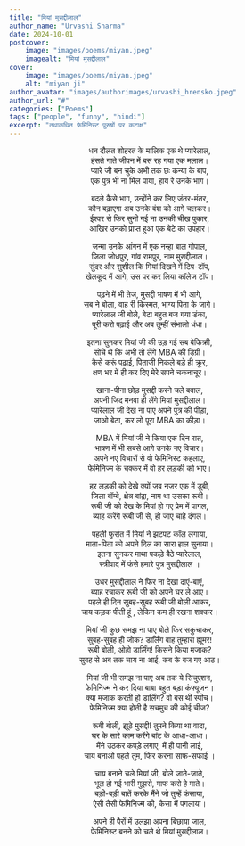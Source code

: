 ```yaml
---
title: "मियां मुसद्दीलाल"
author_name: "Urvashi Sharma"
date: 2024-10-01
postcover:
    image: "images/poems/miyan.jpeg"
    imagealt: "मियां मुसद्दीलाल"
cover:
    image: "images/poems/miyan.jpeg"
    alt: "miyan ji"
author_avatar: "images/authorimages/urvashi_hrensko.jpeg"
author_url: "#"
categories: ["Poems"]
tags: ["people", "funny", "hindi"]
excerpt: "तथाकथित फेमिनिस्ट पुरुषों पर कटाक्ष"
---
```

<center>

धन दौलत शोहरत के मालिक एक थे प्यारेलाल,<br>
हंसते गाते जीवन में बस रह गया एक मलाल।<br>
प्यारे जी बन चुके अभी तक छः कन्या के बाप,<br>
एक पुत्र भी ना मिल पाया, हाय रे उनके भाग।

बदले कैसे भाग, उन्होंने कर लिए जंतर-मंतर,<br>
कौन बढ़ाएगा अब उनके वंश को आगे चलकर।<br>
ईश्वर से फिर सुनी गई ना उनकी चीख पुकार,<br>
आखिर उनको प्राप्त हुआ एक बेटे का उपहार।

जन्मा उनके आंगन में एक नन्हा बाल गोपाल,<br>
जिला जोधपुर, गांव रामपुर, नाम मुसद्दीलाल।<br>
सुंदर और सुशील कि मियां दिखने में टिप-टॉप,<br>
खेलकूद में आगे, उस पर कर लिया कॉलेज टॉप।

पढ़ने में भी तेज, मुसद्दी भाषण में भी आगे,<br>
सब ने बोला, वाह री किस्मत, भाग्य पिता के जागे।<br>
प्यारेलाल जी बोले, बेटा बहुत बज गया डंका,<br>
पूरी करो पढ़ाई और अब तुम्हीं संभालो धंधा।

इतना सुनकर मियां जी की उड़ गई सब बेफिक्री,<br>
सोचे थे कि अभी तो लेंगे MBA की डिग्री।<br>
कैसे करूं पढ़ाई, पिताजी निकले बड़े ही क्रूर,<br>
क्षण भर में ही कर दिए मेरे सपने चकनाचूर।

खाना-पीना छोड़ मुसद्दी करने चले बवाल,<br>
अपनी जिद मनवा ही लेंगे मियां मुसद्दीलाल।<br>
प्यारेलाल जी देख ना पाए अपने पुत्र की पीड़ा,<br>
जाओ बेटा, कर लो पूरा MBA का कीड़ा।

MBA में मियां जी ने किया एक दिन रात,<br>
भाषण में भी सबसे आगे उनके नए विचार।<br>
अपने नए विचारों से वो फेमिनिस्ट कहलाए,<br>
फेमिनिज्म के चक्कर में वो हर लड़की को भाए।

हर लड़की को देखे क्यों जब नजर एक में डूबी,<br>
जिला बॉम्बे, क्षेत्र बांद्रा, नाम था उसका रूबी।<br>
रूबी जी को देख के मियां हो गए प्रेम में पागल,<br>
ब्याह करेंगे रूबी जी से, हो जाए चाहे दंगल।

पहली फुर्सत में मियां ने झटपट कॉल लगाया,<br>
माता-पिता को अपने दिल का सारा हाल सुनाया।<br>
इतना सुनकर माथा पकड़े बैठे प्यारेलाल,<br>
स्त्रीवाद में फंसे हमारे पुत्र मुसद्दीलाल ।

उधर मुसद्दीलाल ने फिर ना देखा दाएं-बाएं,<br>
ब्याह रचाकर रूबी जी को अपने घर ले आए।<br>
पहले ही दिन सुबह-सुबह रूबी जी बोली आकर,<br> 
चाय कड़क पीती हूं , लेकिन कम ही रखना शक्कर।

मियां जी कुछ समझ ना पाए बोले फिर सकुचाकर,<br>
सुबह-सुबह ही जोक? डार्लिंग वाह तुम्हारा ह्यूमर!<br>
रूबी बोली, ओहो डार्लिंग! किसने किया मजाक?<br>
सुबह से अब तक चाय ना आई, कब के बज गए आठ।

मियां जी भी समझ ना पाए अब तक ये सिचुएशन,<br>
फेमिनिज्म ने कर दिया बाबा बहुत बड़ा कंफ्यूजन।<br>
क्या मजाक करती हो डार्लिंग? वो बस थी स्पीच।<br>
फेमिनिज्म क्या होती है सचमुच की कोई चीज?

रूबी बोली, झूठे मुसद्दी! तुमने किया था वादा,<br>
घर के सारे काम करेंगे बांट के आधा-आधा।<br>
मैंने उठकर कपड़े लगाए, मैं ही पानी लाई,<br>
चाय बनाओ पहले तुम, फिर करना साफ-सफाई ।

चाय बनाने चले मियां जी, बोले जाते-जाते,<br>
भूल हो गई भारी मुझसे, माफ करो हे माते।<br>
बड़ी-बड़ी बातें करके मैंने जो तुम्हें फंसाया,<br>
ऐसी तैसी फेमिनिज्म की, कैसा मैं पगलाया।

अपने ही पैरों में उलझा अपना बिछाया जाल,<br> 
फेमिनिस्ट बनने को चले थे मियां मुसद्दीलाल।

</center>